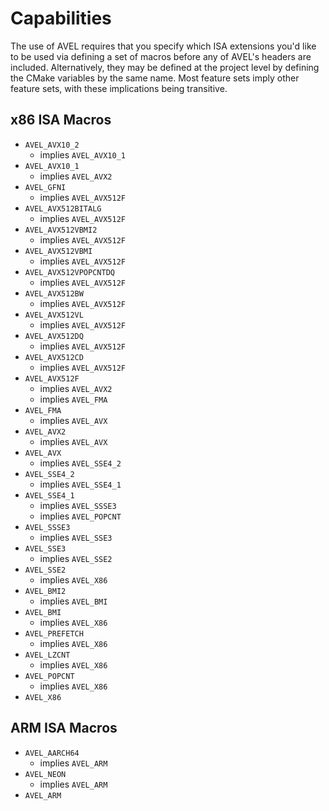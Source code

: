 # Capabilities
The use of AVEL requires that you specify which ISA extensions you'd like to be
used via defining a set of macros before any of AVEL's headers are included.
Alternatively, they may be defined at the project level by defining the CMake 
variables by the same name. Most feature sets imply other feature sets, with 
these implications being transitive.  

## x86 ISA Macros
* `AVEL_AVX10_2`
  * implies `AVEL_AVX10_1`
* `AVEL_AVX10_1`
  * implies `AVEL_AVX2`
* `AVEL_GFNI`
  * implies `AVEL_AVX512F`
* `AVEL_AVX512BITALG`
  * implies `AVEL_AVX512F`
* `AVEL_AVX512VBMI2`
  * implies `AVEL_AVX512F`
* `AVEL_AVX512VBMI`
  * implies `AVEL_AVX512F`
* `AVEL_AVX512VPOPCNTDQ`
  * implies `AVEL_AVX512F`
* `AVEL_AVX512BW`
  * implies `AVEL_AVX512F`
* `AVEL_AVX512VL`
  * implies `AVEL_AVX512F`
* `AVEL_AVX512DQ`
  * implies `AVEL_AVX512F`
* `AVEL_AVX512CD`
  * implies `AVEL_AVX512F`
* `AVEL_AVX512F`
  * implies `AVEL_AVX2`
  * implies `AVEL_FMA`
* `AVEL_FMA`
  * implies `AVEL_AVX`
* `AVEL_AVX2`
  * implies `AVEL_AVX`
* `AVEL_AVX`
  * implies `AVEL_SSE4_2`
* `AVEL_SSE4_2`
  * implies `AVEL_SSE4_1`
* `AVEL_SSE4_1`
  * implies `AVEL_SSSE3`
  * implies `AVEL_POPCNT`
* `AVEL_SSSE3`
  * implies `AVEL_SSE3`
* `AVEL_SSE3`
  * implies `AVEL_SSE2`
* `AVEL_SSE2`
  * implies `AVEL_X86`
* `AVEL_BMI2`
  * implies `AVEL_BMI`
* `AVEL_BMI`
  * implies `AVEL_X86`
* `AVEL_PREFETCH`
  * implies `AVEL_X86`
* `AVEL_LZCNT`
  * implies `AVEL_X86`
* `AVEL_POPCNT`
  * implies `AVEL_X86`
* `AVEL_X86`

## ARM ISA Macros
* `AVEL_AARCH64`
  * implies `AVEL_ARM`
* `AVEL_NEON`
  * implies `AVEL_ARM`
* `AVEL_ARM`